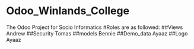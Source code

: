 # Odoo_Winlands_College
The Odoo Project for Socio Informatics
#Roles are as followed:
##Views
Andrew
##Security
Tomas
##models
Bennie
##Demo_data
Ayaaz
##Logo
Ayaaz

